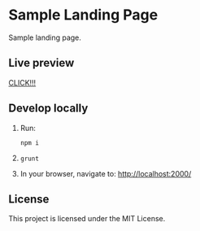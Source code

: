 # Sample Landing Page

Sample landing page.

## Live preview

[CLICK!!!](https://gusteg.github.io/caprine-LP/)

## Develop locally

1. Run:

    ```
    npm i
    ```
2. 
    ```
    grunt
    ```

3. In your browser, navigate to: [http://localhost:2000/](http://localhost:2000/)


## License

This project is licensed under the MIT License.